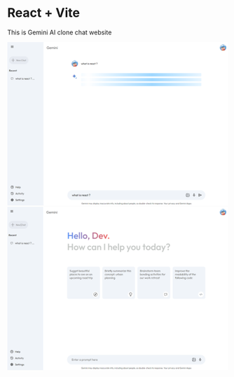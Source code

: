 # React + Vite

This is Gemini AI clone chat website

![Screenshot](src/assets/home.png)
![Screenshot](src/assets/home2.png)
